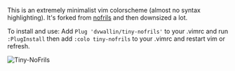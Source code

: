 This is an extremely minimalist vim colorscheme (almost no syntax highlighting).
It's forked from [nofrils](https://github.com/robertmeta/nofrils) and then downsized a lot.

To install and use:
Add `Plug 'dvwallin/tiny-nofrils'` to your .vimrc and run `:PlugInstall`
then add `:colo tiny-nofrils` to your .vimrc and restart vim or refresh.


![Tiny-NoFrils](http://i.imgur.com/1lUx2hY.png)

